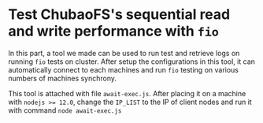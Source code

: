 # Test ChubaoFS's sequential read and write performance with `fio`

In this part, a tool we made can be used to run test and retrieve logs on running `fio` tests on cluster. After setup the configurations in this tool, it can automatically connect to each machines and run `fio` testing on various numbers of machines synchrony.

This tool is attached with file `await-exec.js`. After placing it on a machine with `nodejs >= 12.0`, change the `IP_LIST` to the IP of client nodes and run it with command `node await-exec.js`